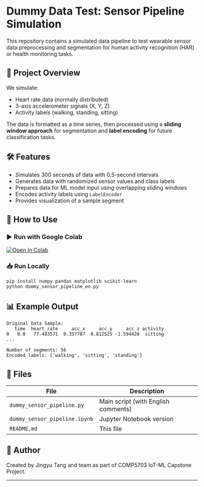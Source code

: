 # Dummy Data Test: Sensor Pipeline Simulation

This repository contains a simulated data pipeline to test wearable sensor data preprocessing and segmentation for human activity recognition (HAR) or health monitoring tasks.

## 📌 Project Overview

We simulate:
- Heart rate data (normally distributed)
- 3-axis accelerometer signals (X, Y, Z)
- Activity labels (walking, standing, sitting)

The data is formatted as a time series, then processed using a **sliding window approach** for segmentation and **label encoding** for future classification tasks.

## 🛠 Features

- Simulates 300 seconds of data with 0.5-second intervals
- Generates data with randomized sensor values and class labels
- Prepares data for ML model input using overlapping sliding windows
- Encodes activity labels using `LabelEncoder`
- Provides visualization of a sample segment

## 🧪 How to Use

### ▶️ Run with Google Colab

[![Open In Colab](https://colab.research.google.com/assets/colab-badge.svg)](https://colab.research.google.com/github/StellaOvO-creator/dummy-data-test/blob/main/dummy_sensor_pipeline_en.ipynb)

### 📥 Run Locally

```bash
pip install numpy pandas matplotlib scikit-learn
python dummy_sensor_pipeline_en.py
```

## 📊 Example Output

```text
Original Data Sample:
   time  heart_rate     acc_x     acc_y     acc_z activity
0   0.0   77.483571  0.357787  0.812525 -1.594428  sitting
...

Number of segments: 56
Encoded labels: ['walking', 'sitting', 'standing']
```

## 📁 Files

| File                             | Description                          |
|----------------------------------|--------------------------------------|
| `dummy_sensor_pipeline.py`    | Main script (with English comments)  |
| `dummy_sensor_pipeline.ipynb` | Jupyter Notebook version             |
| `README.md`                      | This file                            |

## 📌 Author

Created by Jingyu Tang and team as part of COMP5703 IoT-ML Capstone Project.

---

